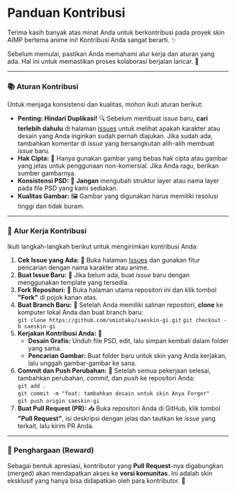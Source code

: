 # Panduan Kontribusi

Terima kasih banyak atas minat Anda untuk berkontribusi pada proyek skin AIMP bertema anime ini! Kontribusi Anda sangat berarti. ✨

Sebelum memulai, pastikan Anda memahami alur kerja dan aturan yang ada. Hal ini untuk memastikan proses kolaborasi berjalan lancar. 🤝

---

### 📚 Aturan Kontribusi

Untuk menjaga konsistensi dan kualitas, mohon ikuti aturan berikut:

* **Penting: Hindari Duplikasi!** 🔍 Sebelum membuat *issue* baru, **cari terlebih dahulu** di halaman [Issues](https://github.com/smiotaku/saeskin-gi/issues) untuk melihat apakah karakter atau desain yang Anda inginkan sudah pernah diajukan. Jika sudah ada, tambahkan komentar di *issue* yang bersangkutan alih-alih membuat *issue* baru.
* **Hak Cipta:** 📝 Hanya gunakan gambar yang bebas hak cipta atau gambar yang jelas untuk penggunaan non-komersial. Jika Anda ragu, berikan sumber gambarnya.
* **Konsistensi PSD:** 🎨 **Jangan** mengubah struktur layer atau nama layer pada file PSD yang kami sediakan.
* **Kualitas Gambar:** 🖼️ Gambar yang digunakan harus memiliki resolusi tinggi dan tidak buram.

---

### 🚀 Alur Kerja Kontribusi

Ikuti langkah-langkah berikut untuk mengirimkan kontribusi Anda:

1.  **Cek Issue yang Ada:** 🔎 Buka halaman [Issues](https://github.com/smiotaku/saeskin-gi/issues) dan gunakan fitur pencarian dengan nama karakter atau anime.
2.  **Buat Issue Baru:** 📄 Jika belum ada, buat *issue* baru dengan menggunakan template yang tersedia.
3.  **Fork Repositori:** 🍴 Buka halaman utama repositori ini dan klik tombol **"Fork"** di pojok kanan atas.
4.  **Buat Branch Baru:** 🌳 Setelah Anda memiliki salinan repositori, **clone** ke komputer lokal Anda dan buat branch baru:  
    `git clone https://github.com/smiotaku/saeskin-gi.git`
    `git checkout -b saeskin-gi`
5.  **Kerjakan Kontribusi Anda:** 🔨
    * **Desain Grafis:** Unduh file PSD, edit, lalu simpan kembali dalam folder yang sama.
    * **Pencarian Gambar:** Buat folder baru untuk skin yang Anda kerjakan, lalu unggah gambar-gambar ke sana.
6.  **Commit dan Push Perubahan:** 💾 Setelah semua pekerjaan selesai, tambahkan perubahan, *commit*, dan *push* ke repositori Anda:  
    `git add .`  
    `git commit -m "feat: tambahkan desain untuk skin Anya Forger"`  
    `git push origin saeskin-gi`  
7.  **Buat Pull Request (PR):** 📥 Buka repositori Anda di GitHub, klik tombol **"Pull Request"**, isi deskripsi dengan jelas dan tautkan ke *issue* yang terkait, lalu kirim PR Anda.

---

### 🎁 Penghargaan (Reward)

Sebagai bentuk apresiasi, kontributor yang **Pull Request**-nya digabungkan (merged) akan mendapatkan akses ke **versi komunitas**. Ini adalah skin eksklusif yang hanya bisa didapatkan oleh para kontributor. 🎉
